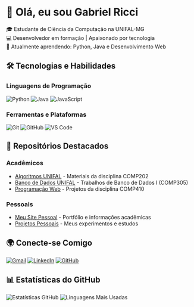 # 👋 Olá, eu sou Gabriel Ricci

🎓 Estudante de Ciência da Computação na UNIFAL-MG  
💻 Desenvolvedor em formação | Apaixonado por tecnologia  
🌱 Atualmente aprendendo: Python, Java e Desenvolvimento Web

## 🛠️ Tecnologias e Habilidades

### Linguagens de Programação
![Python](https://img.shields.io/badge/Python-3776AB?style=for-the-badge&logo=python&logoColor=white)
![Java](https://img.shields.io/badge/Java-007396?style=for-the-badge&logo=java&logoColor=white)
![JavaScript](https://img.shields.io/badge/JavaScript-F7DF1E?style=for-the-badge&logo=javascript&logoColor=black)

### Ferramentas e Plataformas
![Git](https://img.shields.io/badge/Git-F05032?style=for-the-badge&logo=git&logoColor=white)
![GitHub](https://img.shields.io/badge/GitHub-181717?style=for-the-badge&logo=github)
![VS Code](https://img.shields.io/badge/VS_Code-007ACC?style=for-the-badge&logo=visual-studio-code&logoColor=white)

## 📂 Repositórios Destacados

### Acadêmicos
- [Algoritmos UNIFAL](https://github.com/riicc12/algoritmos-unifal) - Materiais da disciplina COMP202
- [Banco de Dados UNIFAL](https://github.com/riicc12/bd-unifal) - Trabalhos de Banco de Dados I (COMP305)
- [Programação Web](https://github.com/riicc12/web-unifal) - Projetos da disciplina COMP410

### Pessoais
- [Meu Site Pessoal](https://riicc12.github.io) - Portfólio e informações acadêmicas
- [Projetos Pessoais](https://github.com/riicc12/projetos-pessoais) - Meus experimentos e estudos

## 🌍 Conecte-se Comigo

[![Gmail](https://img.shields.io/badge/Gmail_Acadêmico-D14836?style=for-the-badge&logo=gmail&logoColor=white)](mailto:gabriel.ricci@sou.unifal-mg.edu.br)
[![LinkedIn](https://img.shields.io/badge/LinkedIn-0077B5?style=for-the-badge&logo=linkedin&logoColor=white)](https://linkedin.com/in/seu-perfil)
[![GitHub](https://img.shields.io/badge/GitHub-riicc12-181717?style=for-the-badge&logo=github)](https://github.com/riicc12)

## 📊 Estatísticas do GitHub

![Estatísticas GitHub](https://github-readme-stats.vercel.app/api?username=riicc12&show_icons=true&theme=dracula)
![Linguagens Mais Usadas](https://github-readme-stats.vercel.app/api/top-langs/?username=riicc12&layout=compact&theme=dracula)
